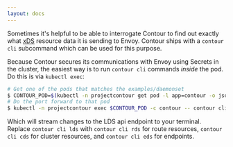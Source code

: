 ```yaml
---
layout: docs
---
```


Sometimes it's helpful to be able to interrogate Contour to find out exactly what [xDS][1] resource data it is sending to Envoy.
Contour ships with a `contour cli` subcommand which can be used for this purpose.

Because Contour secures its communications with Envoy using Secrets in the cluster, the easiest way is to run `contour cli` commands _inside_ the pod.
Do this is via `kubectl exec`:

```bash
# Get one of the pods that matches the examples/daemonset
$ CONTOUR_POD=$(kubectl -n projectcontour get pod -l app=contour -o jsonpath='{.items[0].metadata.name}')
# Do the port forward to that pod
$ kubectl -n projectcontour exec $CONTOUR_POD -c contour -- contour cli lds --cafile=/ca/cacert.pem --cert-file=/certs/tls.crt --key-file=/certs/tls.key
```

Which will stream changes to the LDS api endpoint to your terminal.
Replace `contour cli lds` with `contour cli rds` for route resources, `contour cli cds` for cluster resources, and `contour cli eds` for endpoints.

[1]: https://www.envoyproxy.io/docs/envoy/latest/api-docs/xds_protocol
